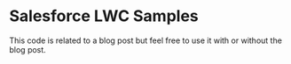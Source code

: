 # Salesforce LWC Samples
This code is related to a blog post but feel free to use it with or without the blog post.